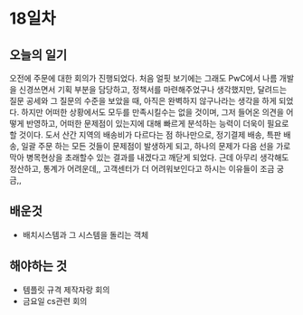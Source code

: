 # 18일차
## 오늘의 일기
오전에 주문에 대한 회의가 진행되었다. 처음 얼핏 보기에는 그래도 PwC에서 나름 개발을 신경쓰면서 기획 부분을 담당하고, 정책서를 마련해주었구나 생각했지만, 달려드는 질문 공세와 그 질문의 수준을 보았을 때,
아직은 완벽하지 않구나라는 생각을 하게 되었다. 하지만 어떠한 상황에서도 모두를 만족시킬수는 없을 것이며, 그저 들어온 의견을 어떻게 반영하고, 어떠한 문제점이 있는지에 대해 빠르게 분석하는 능력이 더욱이
필요로 할 것이다. 도서 산간 지역의 배송비가 다르다는 점 하나만으로, 정기결제 배송, 특판 배송, 일괄 주문 하는 모든 것들이 문제점이 발생하게 되고, 하나의 문제가 다음 선을 가로막아 병목현상을 초래할수 
있는 결과를 내겠다고 깨닫게 되었다. 근데 아무리 생각해도 정산하고, 통계가 어려운데,, 고객센터가 더 어려워보인다고 하시는 이유들이 조금 궁금,,

## 배운것
- 배치시스템과 그 시스템을 돌리는 객체

## 해야하는 것
- 템플릿 규격 제작자랑 회의
- 금요일 cs관련 회의

